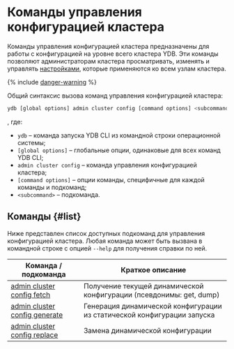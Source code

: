 # Команды управления конфигурацией кластера

Команды управления конфигурацией кластера предназначены для работы с конфигурацией на уровне всего кластера YDB. Эти команды позволяют администраторам кластера просматривать, изменять и управлять [настройками](../../../../../reference/configuration/index.md), которые применяются ко всем узлам кластера.

{% include [danger-warning](../_includes/danger-warning.md) %}

Общий синтаксис вызова команд управления конфигурацией кластера:

```bash
ydb [global options] admin cluster config [command options] <subcommand>
```

, где:

- `ydb` – команда запуска YDB CLI из командной строки операционной системы;
- `[global options]` – глобальные опции, одинаковые для всех команд YDB CLI;
- `admin cluster config` – команда управления конфигурацией кластера;
- `[command options]` – опции команды, специфичные для каждой команды и подкоманд;
- `<subcommand>` – подкоманда.

## Команды {#list}

Ниже представлен список доступных подкоманд для управления конфигурацией кластера. Любая команда может быть вызвана в командной строке с опцией `--help` для получения справки по ней.

Команда / подкоманда | Краткое описание
--- | ---
[admin cluster config fetch](./fetch.md) | Получение текущей динамической конфигурации (псевдонимы: get, dump)
[admin cluster config generate](./generate.md) | Генерация динамической конфигурации из статической конфигурации запуска
[admin cluster config replace](./replace.md) | Замена динамической конфигурации
